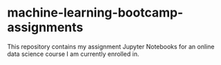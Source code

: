 # machine-learning-bootcamp-assignments
This repository contains my assignment Jupyter Notebooks for an online data science course I am currently enrolled in.
